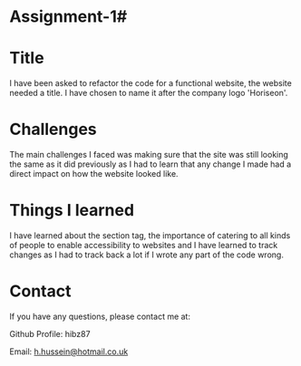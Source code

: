 # Assignment-1# 
# Title

I have been asked to refactor the code for a functional website, the website needed a title. I have chosen to name it after the company logo 'Horiseon'.

# Challenges 
 The main challenges I faced was making sure that the site was still looking the same as it did previously as I had to learn that any change I made had a direct impact on how the website looked like. 
 
# Things I learned

I have learned about the section tag, the importance of catering to all kinds of people to enable accessibility to websites and I have learned to track changes as I had to track back a lot if I wrote any part of the code wrong.

 

# Contact

If you have any questions, please contact me at: 
 
  Github Profile: hibz87  

  Email:  h.hussein@hotmail.co.uk